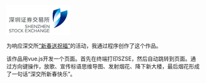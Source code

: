 <img src="LOGO.jpg" alt="SZSE" width="33%"/>

为响应深交所[“新春送祝福”](作品背景.md)的活动，我通过程序创作了这个作品。

该作品用vue.js开发一个页面。首先在终端打印SZSE，然后自动跳转到页面。通过方向键操作，放歌、宣传标语思维导图、发射烟花、降下新大楼，最后烟花形成了一句话“深交所新春快乐”。